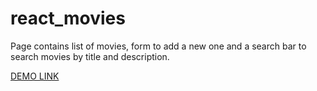   # react_movies
  Page contains list of movies, form to add a new one and a search bar to search movies by title and description.

  [DEMO LINK](https://alex-kostomarov.github.io/react_movies/)